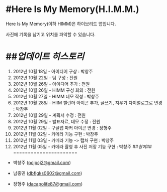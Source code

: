 #**Here Is My Memory(H.I.M.M.)**
======================
Here Is My Memory(이하 HIMM)은 하이브리드 앱입니다.

사진에 기록을 남기고 위치를 파악할 수 있습니다.

##*업데이트 히스토리*
======================
1. 2012년 10월 18일 - 아이디어 구상 : 박창주
2. 2012년 10월 22일 - 팀 구성 : 전원
3. 2012년 10월 26일 - 아이디어 추가 : 전원
4. 2012년 10월 26일 - HIMM 구성 회의 : 전원
5. 2012년 10월 27일 - HIMM 데모 작성 : 박창주
6. 2012년 10월 28일 - HIIM 캘린더 아이콘 추가, 글쓰기, 지우기 다이얼로그로 변경 : 박창주
7. 2012년 10월 29일 - 계획서 수정 : 전원
8. 2012년 10월 29일 - 발표자료, 데모 수정 : 전원
9. 2012년 11월 02일 - 구글맵 마커 아이콘 변경 : 장형주
10. 2012년 11월 02일 - 카메라 기능 구현 : 박창주
11. 2012년 11월 03일 - 카메라 기능 -> 캡처 구현 : 박창주
12. 2012년 11월 05일 - 카메라 촬영 후 사진 저장 기능 구현 : 박창주
##*참여*##
======================
- 박창주 (pcjpcj2@gmail.com)

- 남중민 (dbflgks0602@gmail.com)

- 장형주 (dacapolife87@gmail.com)
